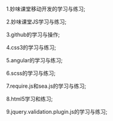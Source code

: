 ﻿1.妙味课堂移动开发的学习与练习;

2.妙味课堂JS学习与练习;

3.github的学习与操作;

4.css3的学习与练习;

5.angular的学习与练习;

6.scss的学习与练习;

7.require.js和sea.js的学习与练习;

8.html5学习和练习;

9.jquery.validation.plugin.js的学习与练习;